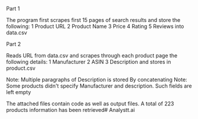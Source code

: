 Part 1

The program first scrapes first 15 pages of search results and store the following: 1 Product URL 2 Product Name 3 Price 4 Rating 5 Reviews into data.csv

Part 2 

Reads URL from data.csv and scrapes through each product page the following details: 1 Manufacturer 2 ASIN 3 Description and stores in product.csv

Note: Multiple paragraphs of Description is stored By concatenating Note: Some products didn't specify Manufacturer and description. Such fields are left empty

The attached files contain code as well as output files. A total of 223 products information has been retrieved# Analystt.ai
